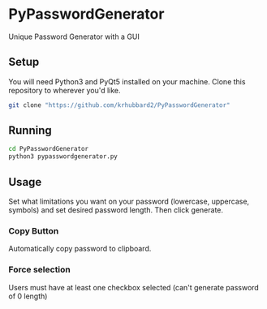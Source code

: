 # PyPasswordGenerator
Unique Password Generator with a GUI

## Setup
You will need Python3 and PyQt5 installed on your machine.
Clone this repository to wherever you'd like.
```bash
git clone "https://github.com/krhubbard2/PyPasswordGenerator"
```

## Running
```bash
cd PyPasswordGenerator
python3 pypasswordgenerator.py
```

## Usage
Set what limitations you want on your password (lowercase, uppercase, symbols) and set desired password length. Then click generate.
### Copy Button
Automatically copy password to clipboard.
### Force selection
Users must have at least one checkbox selected (can't generate password of 0 length)
